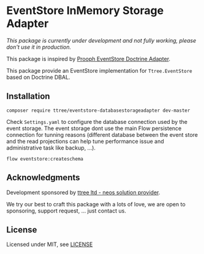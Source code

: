 # EventStore InMemory Storage Adapter

_This package is currently under development and not fully working, please don't use it in production._

This package is inspired by [Prooph EventStore Doctrine Adapter](https://github.com/prooph/event-store-doctrine-adapter).

This package provide an EventStore implementation for ```Ttree.EventStore``` based on Doctrine DBAL.

## Installation

    composer require ttree/eventstore-databasestorageadapter dev-master

Check ```Settings.yaml``` to configure the database connection used by the event storage. The event storage dont use the
main Flow persistence connection for tunning reasons (different database between the event store and the read projections
can help tune performance issue and administrative task like backup, ...).

    flow eventstore:createschema

Acknowledgments
---------------

Development sponsored by [ttree ltd - neos solution provider](http://ttree.ch).

We try our best to craft this package with a lots of love, we are open to sponsoring, support request, ... just contact us.

License
-------

Licensed under MIT, see [LICENSE](LICENSE)
